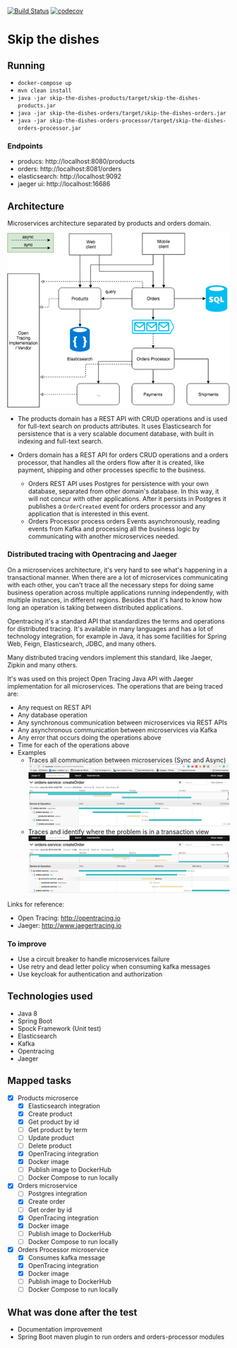 [![Build Status](https://travis-ci.org/emersonborges/skip-the-dishes.svg?branch=master)](https://travis-ci.org/emersonborges/skip-the-dishes)
[![codecov](https://codecov.io/gh/emersonborges/skip-the-dishes/branch/master/graph/badge.svg)](https://codecov.io/gh/emersonborges/skip-the-dishes)
# Skip the dishes

## Running
* ```docker-compose up```
* ```mvn clean install```
* ```java -jar skip-the-dishes-products/target/skip-the-dishes-products.jar```
* ```java -jar skip-the-dishes-orders/target/skip-the-dishes-orders.jar```
* ```java -jar skip-the-dishes-orders-processor/target/skip-the-dishes-orders-processor.jar```

### Endpoints
* producs: http://localhost:8080/products
* orders: http://localhost:8081/orders
* elasticsearch: http://localhost:9092
* jaeger ui: http://localhost:16686

## Architecture 
Microservices architecture separated by products and orders domain.

![Full architecture](skip-the-dishes-test.png) 

* The products domain has a REST API with CRUD operations and is used for full-text search on products attributes. 
It uses Elasticsearch for persistence that is a very scalable document database, 
with built in indexing and full-text search.

* Orders domain has a REST API for orders CRUD operations and a orders processor, 
that handles all the orders flow after it is created, like payment, shipping and other 
processes specific to the business.
    * Orders REST API uses Postgres for persistence with your own database, 
    separated from other domain's database. In this way, it will not concur with other applications.
    After it persists in Postgres it publishes a ```OrderCreated``` event for 
    orders processor and any application that is interested in this event.
    * Orders Processor process orders Events asynchronously, reading events 
    from Kafka and processing all the business logic by communicating with 
    another microservices needed.
    
### Distributed tracing with Opentracing and Jaeger

On a microservices architecture, it's very hard to see what's happening in a transactional manner. 
When there are a lot of microservices communicating with each other, you can't trace 
all the necessary steps for doing same business operation across multiple applications running 
independently, with multiple instances, in different regions. 
Besides that it's hard to know how long an operation is taking between distributed applications.

Opentracing it's a standard API that standardizes the terms and operations 
for distributed tracing. It's available in many languages and has a lot of technology integration, 
for example in Java, it has some facilities for Spring Web, Feign, Elasticsearch, JDBC, and many others.

Many distributed tracing vendors implement this standard, like Jaeger, Zipkin and many others.

It's was used on this project Open Tracing Java API with Jaeger implementation 
for all microservices. The operations that are being traced are:
* Any request on REST API
* Any database operation
* Any synchronous communication between microservices via REST APIs
* Any asynchronous communication between microservices via Kafka
* Any error that occurs doing the operations above
* Time for each of the operations above 
* Examples
    * Traces all communication between microservices (Sync and Async)
    ![Alt text](jaeger.png)
    * Traces and identify where the problem is in a transaction view
    ![Alt text](jaeger-error.png)

Links for reference:
* Open Tracing: http://opentracing.io     
* Jaeger: http://www.jaegertracing.io

### To improve
* Use a circuit breaker to handle microservices failure
* Use retry and dead letter policy when consuming kafka messages
* Use keycloak for authentication and authorization

## Technologies used
* Java 8
* Spring Boot
* Spock Framework (Unit test)
* Elasticsearch
* Kafka
* Opentracing
* Jaeger

## Mapped tasks
* [x] Products microserce
    * [x] Elasticsearch integration
    * [x] Create product
    * [x] Get product by id
    * [ ] Get product by term
    * [ ] Update product
    * [ ] Delete product
    * [x] OpenTracing integration
    * [x] Docker image
    * [ ] Publish image to DockerHub
    * [ ] Docker Compose to run locally
* [x] Orders microservice
    * [ ] Postgres integration
    * [x] Create order
    * [ ] Get order by id
    * [x] OpenTracing integration
    * [x] Docker image
    * [ ] Publish image to DockerHub
    * [ ] Docker Compose to run locally
* [x] Orders Processor microservice
    * [x] Consumes kafka message
    * [x] OpenTracing integration
    * [x] Docker image
    * [ ] Publish image to DockerHub
    * [ ] Docker Compose to run locally

## What was done after the test
* Documentation improvement
* Spring Boot maven plugin to run orders and orders-processor modules
